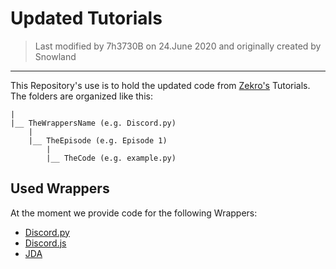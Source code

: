 # Updated Tutorials
> Last modified by 7h3730B on 24.June 2020 and originally created by Snowland 
---

This Repository's use is to hold the updated code from [Zekro's](https://www.youtube.com/user/Zekrommaster110) Tutorials.  
The folders are organized like this:

```
|
|__ TheWrappersName (e.g. Discord.py)
    |
    |__ TheEpisode (e.g. Episode 1)
        |
        |__ TheCode (e.g. example.py)
```

## Used Wrappers
At the moment we provide code for the following Wrappers:
- [Discord.py](https://github.com/Rapptz/discord.py) 
- [Discord.js](https://github.com/discordjs/discord.js) 
- [JDA](https://github.com/DV8FromTheWorld/JDA) 
